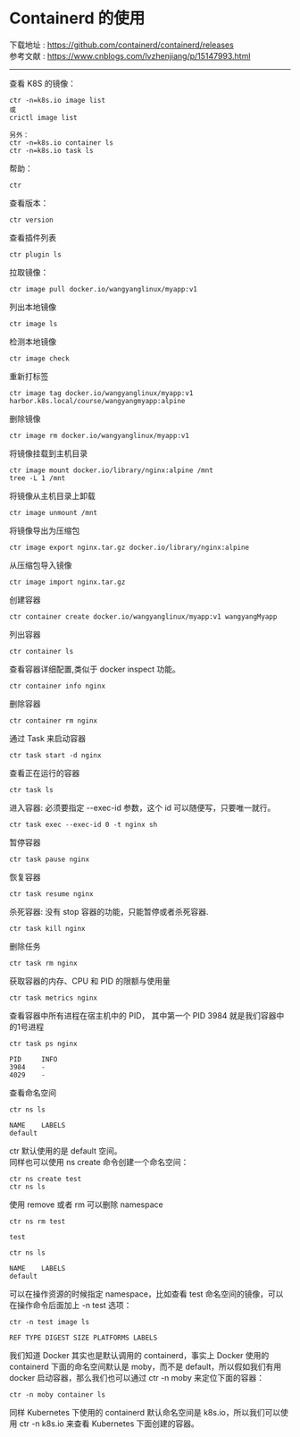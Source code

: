 # Containerd 的使用

下载地址 : https://github.com/containerd/containerd/releases    
参考文献 : https://www.cnblogs.com/lvzhenjiang/p/15147993.html

---
查看 K8S 的镜像：

	ctr -n=k8s.io image list
	或
	crictl image list 
	
	另外：
	ctr -n=k8s.io container ls
	ctr -n=k8s.io task ls

帮助：

	ctr

查看版本：

	ctr version

查看插件列表
		
	ctr plugin ls

拉取镜像：

	ctr image pull docker.io/wangyanglinux/myapp:v1

列出本地镜像

	ctr image ls
	
检测本地镜像

	ctr image check

重新打标签

	ctr image tag docker.io/wangyanglinux/myapp:v1 harbor.k8s.local/course/wangyangmyapp:alpine

删除镜像

	ctr image rm docker.io/wangyanglinux/myapp:v1

将镜像挂载到主机目录
	
	ctr image mount docker.io/library/nginx:alpine /mnt
	tree -L 1 /mnt

将镜像从主机目录上卸载

	ctr image unmount /mnt

将镜像导出为压缩包

	ctr image export nginx.tar.gz docker.io/library/nginx:alpine

从压缩包导入镜像

	ctr image import nginx.tar.gz

创建容器

	ctr container create docker.io/wangyanglinux/myapp:v1 wangyangMyapp

列出容器
	
	ctr container ls

查看容器详细配置,类似于 docker inspect 功能。

	ctr container info nginx

删除容器

	ctr container rm nginx

通过 Task 来启动容器

	ctr task start -d nginx
	
查看正在运行的容器

	ctr task ls

进入容器:  必须要指定 --exec-id 参数，这个 id 可以随便写，只要唯一就行。
	
	ctr task exec --exec-id 0 -t nginx sh

暂停容器

	ctr task pause nginx

恢复容器

	ctr task resume nginx
	
杀死容器: 没有 stop 容器的功能，只能暂停或者杀死容器.

	ctr task kill nginx

删除任务

	ctr task rm nginx
	
获取容器的内存、CPU 和 PID 的限额与使用量

	ctr task metrics nginx
	
查看容器中所有进程在宿主机中的 PID， 其中第一个 PID 3984 就是我们容器中的1号进程
	
	ctr task ps nginx
	
	PID     INFO
	3984    -
	4029    -

查看命名空间

	ctr ns ls
	
	NAME    LABELS
	default

ctr 默认使用的是 default 空间。  
同样也可以使用 ns create 命令创建一个命名空间：

	ctr ns create test
	ctr ns ls

使用 remove 或者 rm 可以删除 namespace

	ctr ns rm test
	
	test

	ctr ns ls

	NAME    LABELS
	default

可以在操作资源的时候指定 namespace，比如查看 test 命名空间的镜像，可以在操作命令后面加上 -n test 选项：

	ctr -n test image ls

	REF TYPE DIGEST SIZE PLATFORMS LABELS


我们知道 Docker 其实也是默认调用的 containerd，事实上 Docker 使用的 containerd 下面的命名空间默认是 moby，而不是 default，所以假如我们有用 docker 启动容器，那么我们也可以通过 ctr -n moby 来定位下面的容器：

	ctr -n moby container ls

同样 Kubernetes 下使用的 containerd 默认命名空间是 k8s.io，所以我们可以使用 ctr -n k8s.io 来查看 Kubernetes 下面创建的容器。

